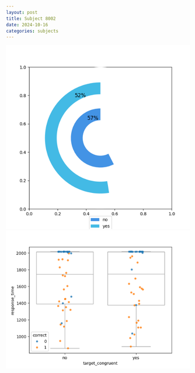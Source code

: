 ```yaml
---
layout: post
title: Subject 8002
date: 2024-10-16
categories: subjects
---
```


![](data/8002/run-15/8002_accuracy_target_congruence.png)
![](data/8002/run-15/8002_rt_congruence.png)
